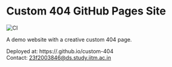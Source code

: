 # Custom 404 GitHub Pages Site

![CI](https://github.com/Abhishek-Manish-Gupte/custom-404/actions/workflows/ci.yml/badge.svg)

A demo website with a creative custom 404 page.

Deployed at: https://<username>.github.io/custom-404  
Contact: 23f2003846@ds.study.iitm.ac.in
